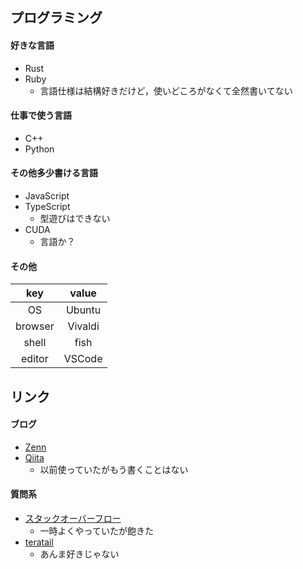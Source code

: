 ## プログラミング

#### 好きな言語
- Rust
- Ruby
  - 言語仕様は結構好きだけど，使いどころがなくて全然書いてない
  
#### 仕事で使う言語
- C++
- Python

#### その他多少書ける言語
- JavaScript
- TypeScript
  - 型遊びはできない
- CUDA
  - 言語か？

#### その他

|key    |value  |
|:-----:|:-----:|
|OS     |Ubuntu |
|browser|Vivaldi|
|shell  |fish   |
|editor |VSCode |

## リンク

#### ブログ
- [Zenn](https://zenn.dev/eduidl)
- [Qiita](https://qiita.com/eduidl)
  - 以前使っていたがもう書くことはない

#### 質問系
- [スタックオーバーフロー](https://ja.stackoverflow.com/users/36544/eduidl)
  - 一時よくやっていたが飽きた
- [teratail](https://teratail.com/users/eduidl)
  - あんま好きじゃない
